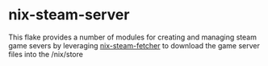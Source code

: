 # nix-steam-server

This flake provides a number of modules for creating and managing 
steam game severs by leveraging [nix-steam-fetcher] to download the
game server files into the /nix/store

<!-- Links -->
[nix-steam-fetcher]:https://github.com/aidalgol/nix-steam-fetcher
